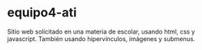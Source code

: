 # equipo4-ati
Sitio web solicitado en una materia de escolar, usando html, css y javascript. También usando hipervínculos, imágenes y submenus.
